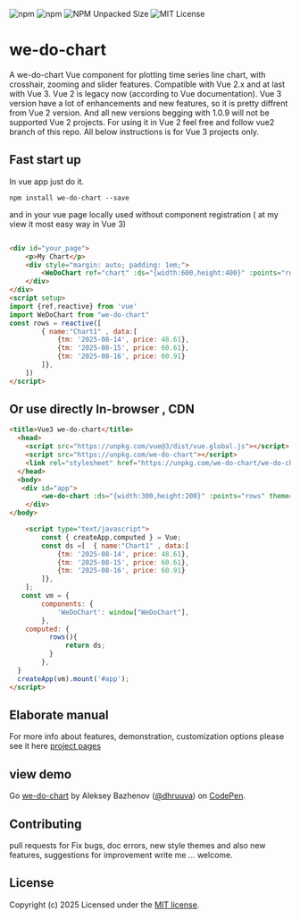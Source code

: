 ![npm](https://img.shields.io/npm/v/we-do-chart?color=green)
![npm](https://img.shields.io/npm/dw/we-do-chart)
![NPM Unpacked Size](https://img.shields.io/npm/unpacked-size/we-do-chart)
![MIT License](https://img.shields.io/github/license/dhruuva/we-do-chart.svg)
#  we-do-chart
A we-do-chart Vue component for plotting time series line chart, with crosshair, zooming and slider features. Compatible with Vue 2.x and at last with Vue 3.
Vue 2 is legacy now (according to Vue documentation). Vue 3 version have a lot of enhancements and new features, so it is pretty diffrent from Vue 2 version. And all new versions begging with 1.0.9 will not be supported Vue 2 projects. For using it in Vue 2 feel free and follow vue2 branch of this repo.
All below instructions is for Vue 3 projects only.

##  Fast start up 
In vue app  just do it.
```
npm install we-do-chart --save
```
and in your vue page locally used without component registration ( at my view it most easy  way in Vue 3)

``` html

<div id="your_page">
	<p>My Chart</p>
	<div style="margin: auto; padding: 1em;">
		<WeDoChart ref="chart" :ds="{width:600,height:400}" :points="rows" theme="berry"/>
	</div>
</div>
<script setup>
import {ref,reactive} from 'vue'
import WeDoChart from "we-do-chart"
const rows = reactive([                                        
	    { name:"Chart1" , data:[             
	        {tm: '2025-08-14', price: 48.61}, 
	        {tm: '2025-08-15', price: 60.61}, 
	        {tm: '2025-08-16', price: 60.91}
	    ]},
    ])                          
</script>
```
## Or use directly  In-browser , CDN
``` html
<title>Vue3 we-do-chart</title>
  <head>
    <script src="https://unpkg.com/vue@3/dist/vue.global.js"></script>
    <script src="https://unpkg.com/we-do-chart"></script>
    <link rel="stylesheet" href="https://unpkg.com/we-do-chart/we-do-chart.css">
  </head>
  <body>
   <div id="app">
  		<we-do-chart :ds="{width:300,height:200}" :points="rows" theme="monaco"></we-do-chart>
	</div>
</body>	

 	<script type="text/javascript"> 
		const { createApp,computed } = Vue;
 	 	const ds =[  { name:"Chart1" , data:[             
	        {tm: '2025-08-14', price: 48.61}, 
	        {tm: '2025-08-15', price: 60.61}, 
	        {tm: '2025-08-16', price: 60.91}
	    ]},
    ];
   const vm = {
    	components: {
			'WeDoChart': window["WeDoChart"],
		},
    computed: {
		  rows(){
		      return ds;
		  }
		},
  }
  createApp(vm).mount('#app');
</script>

```
## Elaborate manual
For more info about features, demonstration, customization options please see it here  [project pages](https://dhruuva.github.io/we-do-chart/)

## view demo
Go [we-do-chart](https://codepen.io/dhruuva/pen/RNWgNLE) by Aleksey Bazhenov
  ([@dhruuva](https://codepen.io/dhruuva)) on [CodePen](https://codepen.io).

## Contributing
pull requests for Fix bugs, doc errors, new style themes and also new features, suggestions for improvement write me    ... welcome.

## License
Copyright (c) 2025
Licensed under the [MIT license](https://github.com/Dhruuva/we-do-chart?tab=MIT-1-ov-file#readme).
